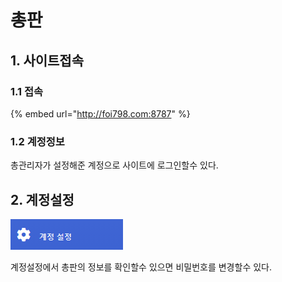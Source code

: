 # 총판

## 1. 사이트접속

### 1.1 접속

{% embed url="http://foi798.com:8787" %}

### 1.2 계정정보

총관리자가 설정해준 계정으로 사이트에 로그인할수 있다.

## 2. 계정설정 

![](.gitbook/assets/image%20%2815%29.png)

계정설정에서 총판의 정보를 확인할수 있으면 비밀번호를 변경할수 있다.



